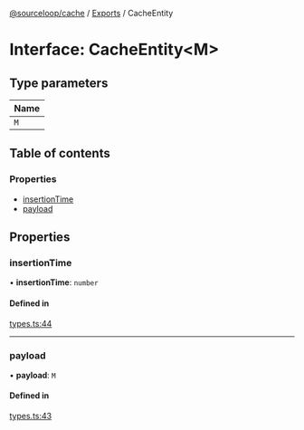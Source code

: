[@sourceloop/cache](../README.md) / [Exports](../modules.md) / CacheEntity

# Interface: CacheEntity<M\>

## Type parameters

| Name |
| :------ |
| `M` |

## Table of contents

### Properties

- [insertionTime](CacheEntity.md#insertiontime)
- [payload](CacheEntity.md#payload)

## Properties

### insertionTime

• **insertionTime**: `number`

#### Defined in

[types.ts:44](https://github.com/sourcefuse/loopback4-microservice-catalog/blob/d35fdb3f0/packages/cache/src/types.ts#L44)

___

### payload

• **payload**: `M`

#### Defined in

[types.ts:43](https://github.com/sourcefuse/loopback4-microservice-catalog/blob/d35fdb3f0/packages/cache/src/types.ts#L43)
